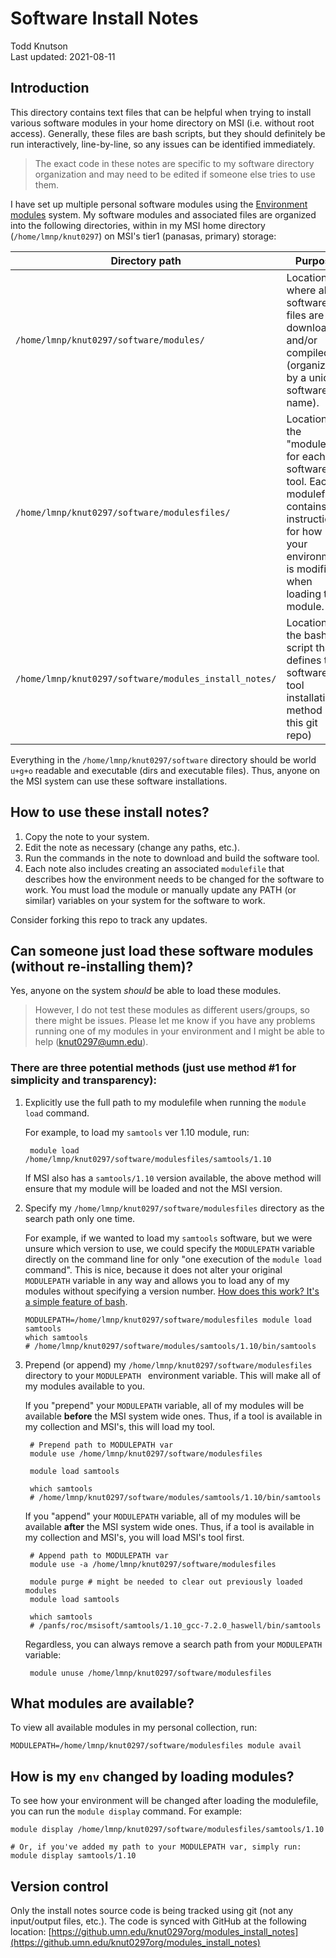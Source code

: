 
# Software Install Notes

Todd Knutson  
Last updated: 2021-08-11

## Introduction


This directory contains text files that can be helpful when trying to install various software modules in your home directory on MSI (i.e. without root access). Generally, these files are bash scripts, but they should definitely be run interactively, line-by-line, so any issues can be identified immediately.

>The exact code in these notes are specific to my software directory organization and may need to be edited if someone else tries to use them.


I have set up multiple personal software modules using the [Environment modules](http://modules.sourceforge.net) system. My software modules and associated files are organized into the following directories, within in my MSI home directory (`/home/lmnp/knut0297`) on MSI's tier1 (panasas, primary) storage:

| Directory path | Purpose |
|----------------|---------|
|`/home/lmnp/knut0297/software/modules/`| Location where all software files are downloaded and/or compiled (organized by a unique software name).|
|`/home/lmnp/knut0297/software/modulesfiles/`| Location of the "modulefile" for each software tool. Each modulefile contains the instructions for how your environment is modified when loading the module. |
|`/home/lmnp/knut0297/software/modules_install_notes/`| Location of the bash script that defines the software tool installation method (i.e. this git repo)|




Everything in the `/home/lmnp/knut0297/software` directory should be world `u+g+o` readable and executable (dirs and executable files). Thus, anyone on the MSI system can use these software installations.


## How to use these install notes?

1. Copy the note to your system.
2. Edit the note as necessary (change any paths, etc.).
3. Run the commands in the note to download and build the software tool.
4. Each note also includes creating an associated `modulefile` that describes how the environment needs to be changed for the software to work. You must load the module or manually update any PATH (or similar) variables on your system for the software to work. 


Consider forking this repo to track any updates.


## Can someone just load these software modules (without re-installing them)?

Yes, anyone on the system *should* be able to load these modules. 

> However, I do not test these modules as different users/groups, so there might be issues. Please let me know if you have any problems running one of my modules in your environment and I might be able to help (knut0297@umn.edu).


### There are three potential methods (just use method #1 for simplicity and transparency):

1. Explicitly use the full path to my modulefile when running the `module load` command.

	For example, to load my `samtools` ver 1.10 module, run:

		module load /home/lmnp/knut0297/software/modulesfiles/samtools/1.10

    If MSI also has a `samtools/1.10` version available, the above method will ensure that my module will be loaded and not the MSI version.
    
    


2. Specify my `/home/lmnp/knut0297/software/modulesfiles` directory as the search path only one time.

	For example, if we wanted to load my `samtools` software, but we were unsure which version to use, we could specify the `MODULEPATH` variable directly on the command line for only "one execution of the `module load` command". This is nice, because it does not alter your original `MODULEPATH` variable in any way and allows you to load any of my modules without specifying a version number. [How does this work? It's a simple feature of bash](https://unix.stackexchange.com/a/126942/146742).
	
	```
	MODULEPATH=/home/lmnp/knut0297/software/modulesfiles module load samtools
	which samtools
	# /home/lmnp/knut0297/software/modules/samtools/1.10/bin/samtools
	```



3. Prepend (or append) my `/home/lmnp/knut0297/software/modulesfiles` directory to your `MODULEPATH ` environment variable. This will make all of my modules available to you.


	If you "prepend" your `MODULEPATH` variable, all of my modules will be available __before__ the MSI system wide ones. Thus, if a tool is available in my collection and MSI's, this will load my tool.

		# Prepend path to MODULEPATH var
		module use /home/lmnp/knut0297/software/modulesfiles
		
		module load samtools
		
		which samtools
		# /home/lmnp/knut0297/software/modules/samtools/1.10/bin/samtools
	
	If you "append" your `MODULEPATH` variable, all of my modules will be available __after__ the MSI system wide ones. Thus, if a tool is available in my collection and MSI's, you will load MSI's tool first. 
	
		# Append path to MODULEPATH var
		module use -a /home/lmnp/knut0297/software/modulesfiles
		
		module purge # might be needed to clear out previously loaded modules
		module load samtools
		
		which samtools
		# /panfs/roc/msisoft/samtools/1.10_gcc-7.2.0_haswell/bin/samtools

	Regardless, you can always remove a search path from your `MODULEPATH` variable:
	
		module unuse /home/lmnp/knut0297/software/modulesfiles






## What modules are available?
	

To view all available modules in my personal collection, run:

	MODULEPATH=/home/lmnp/knut0297/software/modulesfiles module avail
	

## How is my `env` changed by loading modules?

To see how your environment will be changed after loading the modulefile, you can run the `module display` command. For example:


	module display /home/lmnp/knut0297/software/modulesfiles/samtools/1.10
	
	# Or, if you've added my path to your MODULEPATH var, simply run:
	module display samtools/1.10












## Version control
Only the install notes source code is being tracked using git (not any input/output files, etc.). The code is synced with GitHub at the following location: 
[https://github.umn.edu/knut0297org/modules_install_notes](https://github.umn.edu/knut0297org/modules_install_notes)



